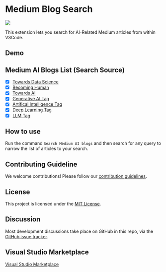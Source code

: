 

# Medium Blog Search

![](https://raw.githubusercontent.com/souyang/search-medium-ai-blog/main/images/demo.gif)

This extension lets you search for AI-Related Medium articles from within VSCode. 

## Demo


## Medium AI Blogs List (Search Source)

- [x] [Towards Data Science](https://medium.com/feed/@towardsdatascience)
- [x] [Becoming Human](https://becominghuman.ai/feed)
- [x] [Towards AI](https://medium.com/feed/@towardsai)
- [x] [Generative AI Tag](https://medium.com/feed/tag/generative-ai)
- [x] [Artifical Intelligence Tag](https://medium.com/feed/tag/artificial-intelligence)
- [x] [Deep Learning Tag](https://medium.com/feed/tag/deep-learning)
- [x] [LLM Tag](https://medium.com/feed/tag/llm)

## How to use
Run the command `Search Medium AI blogs` and then search for any query to narrow the list of articles to your search.

## Contributing Guideline
We welcome contributions! Please follow our [contribution guidelines](.github/CONTRIBUTING.md).

## License
This project is licensed under the [MIT License](https://opensource.org/license/mit).

## Discussion
Most development discussions take place on GitHub in this repo, via the [GitHub issue tracker](https://github.com/souyang/search-medium-ai-blog/issues).

## Visual Studio Marketplace
[Visual Studio Marketplace](https://marketplace.visualstudio.com/items?itemName=souyang.search-medium-ai-blog)

